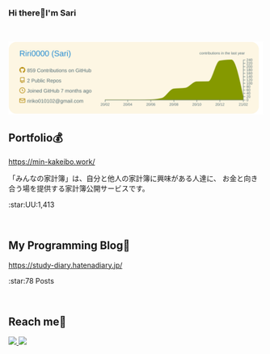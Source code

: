 ### Hi there:raised_hands:I'm Sari
<br>

[![](https://raw.githubusercontent.com/Riri0000/Riri0000/main/profile-summary-card-output/solarized/0-profile-details.svg)](https://github.com/vn7n24fzkq/github-profile-summary-cards)
<br>

## Portfolio:moneybag:
https://min-kakeibo.work/
<p>「みんなの家計簿」は、自分と他人の家計簿に興味がある人達に、
お金と向き合う場を提供する家計簿公開サービスです。</p>
<p>:star:UU:1,413</p>
<br>

## My Programming Blog:blue_book:
https://study-diary.hatenadiary.jp/
<p>:star:78 Posts</p>
<br>

## Reach me:email:
  <a href="http://twitter.com/ririko63279">
    <img height="20" src="https://img.shields.io/twitter/follow/ririko63279?label=Twitter&logo=twitter&style=flat" />
  </a>

 <a href="http://qiita.com/riri34566">
    <img height="20" src="https://qiita-badge.apiapi.app/s/riri34566/posts.svg" />
 </a>
